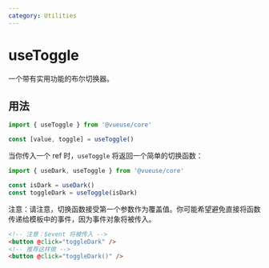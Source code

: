 ```yaml
---
category: Utilities
---
```


# useToggle

一个带有实用功能的布尔切换器。

## 用法

```js
import { useToggle } from '@vueuse/core'

const [value, toggle] = useToggle()
```

当你传入一个 ref 时，`useToggle` 将返回一个简单的切换函数：

```js
import { useDark, useToggle } from '@vueuse/core'

const isDark = useDark()
const toggleDark = useToggle(isDark)
```

注意：请注意，切换函数接受第一个参数作为覆盖值。你可能希望避免直接将函数传递给模板中的事件，因为事件对象将被传入。

```html
<!-- 注意：$event 将被传入 -->
<button @click="toggleDark" />
<!-- 推荐这样做 -->
<button @click="toggleDark()" />
```
